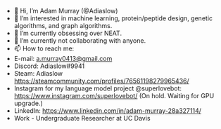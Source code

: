 - 👋 Hi, I’m Adam Murray (@Adiaslow)
- 👀 I’m interested in machine learning, protein/peptide design, genetic algorithms, and graph algorithms.
- 🌱 I’m currently obsessing over NEAT.
- 💞️ I’m currently not collaborating with anyone. 
- 📫 How to reach me: 
- E-mail: a.murray0413@gmail.com
- Discord: Adiaslow#9941
- Steam: Adiaslow https://steamcommunity.com/profiles/76561198279965436/
- Instagram for my language model project @superlovebot: https://www.instagram.com/superlovebot/ (On hold. Waiting for GPU upgrade.)
- LinkedIn: https://www.linkedin.com/in/adam-murray-28a327114/
- Work - Undergraduate Researcher at UC Davis

<!---
Adiaslow/Adiaslow is a ✨ special ✨ repository because its `README.md` (this file) appears on your GitHub profile.
You can click the Preview link to take a look at your changes.
--->

